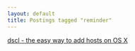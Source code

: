 ```yaml
---
layout: default
title: Postings tagged "reminder"
---
```

[dscl - the easy way to add hosts on OS X](http:///2009/07/dscl-the-easy-way-to-add-hosts-on-osx)<br />

